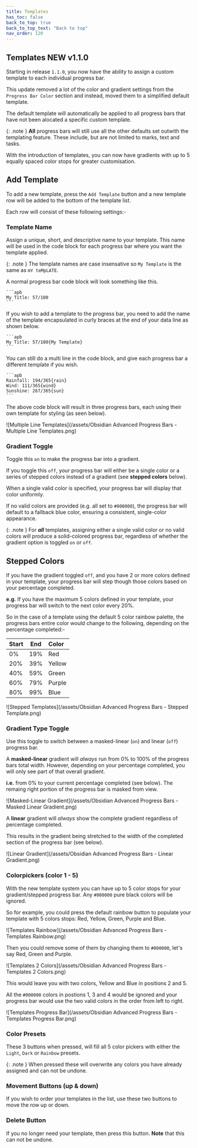 ```yaml
---
title: Templates
has_toc: false
back_to_top: true
back_to_top_text: "Back to top"
nav_order: 120
---
```


## Templates  <span class="label label-green badge">NEW v1.1.0</span>
Starting in release `1.1.0`, you now have the ability to assign a custom template to each individual progress bar.

This update removed a lot of the color and gradient settings from the `Progress Bar Color` section and instead, moved them to a simplified default template.

The default template will automatically be applied to all progress bars that have not been alocated a specific custom template.

{: .note }
**All** progress bars will still use all the other defaults set outwith the templating feature.  These include, but are not limited to marks, text and tasks.

With the introduction of templates, you can now have gradients with up to 5 equally spaced color stops for greater customisation.

## Add Template
To add a new template, press the `Add Template` button and a new template row will be added to the bottom of the template list.

Each row will consist of these following settings:-

### Template Name
Assign a unique, short, and descriptive name to your template. This name will be used in the code block for each progress bar where you want the template applied.

{: .note }
The template names are case insensative so `My Template` is the same as `mY teMpLATE`.

A normal progress bar code block will look something like this.
````
```apb
My Title: 57/100
```
````

If you wish to add a template to the progress bar, you need to add the name of the template encapsulated in curly braces at the end of your data line as shown below.

````
```apb
My Title: 57/100{My Template}
```
````

You can still do a multi line in the code block, and give each progress bar a different template if you wish.

````
```apb
Rainfall: 194/365{rain}
Wind: 111/365{wind}
Sunshine: 267/365{sun}
```
````
The above code block will result in three progress bars, each using their own template for styling (as seen below).

![Multiple Line Templates](/assets/Obsidian Advanced Progress Bars - Multiple Line Templates.png)

### Gradient Toggle
Toggle this `on` to make the progress bar into a gradient.

If you toggle this `off`, your progress bar will either be a single color or a series of stepped colors instead of a gradient (see **stepped colors** below).

When a single valid color is specified, your progress bar will display that color uniformly.  

If no valid colors are provided (e.g. all set to `#000000`), the progress bar will default to a fallback blue color, ensuring a consistent, single-color appearance.

{: .note }
For ***all*** templates, assigning either a single valid color or no valid colors will produce a solid-colored progress bar, regardless of whether the gradient option is toggled `on` or `off`.

## Stepped Colors
If you have the gradient toggled `off`, and you have 2 or more colors defined in your template, your progress bar will step though those colors based on your percentage completed.

**e.g.** If you have the maximum 5 colors defined in your template, your progress bar will switch to the next color every 20%.

So in the case of a template using the default 5 color rainbow palette, the progress bars entire color would change to the following, depending on the percentage completed:-

| Start | End | Color |
|:------|:---:|:------|
| 0%    | 19% | Red    |
| 20%   | 39% | Yellow |
| 40%   | 59% | Green  |
| 60%   | 79% | Purple |
| 80%   | 99% | Blue   |

![Stepped Templates](/assets/Obsidian Advanced Progress Bars - Stepped Template.png)

### Gradient Type Toggle
Use this toggle to switch between a masked-linear (`on`) and linear (`off`) progress bar.

A **masked-linear** gradient will *always* run from 0% to 100% of the progress bars total width.
 However, depending on your percentage completed, you will only see part of that overall gradient. 

**i.e.** from 0% to your current percentage completed (see below).  The remaing right portion of the progress bar is masked from view.

![Masked-Linear Gradient](/assets/Obsidian Advanced Progress Bars - Masked Linear Gradient.png)

A **linear** gradient will *always* show the complete gradient regardless of percentage completed.

This results in the gradient being stretched to the width of the completed section of the progress bar (see below).

![Linear Gradient](/assets/Obsidian Advanced Progress Bars - Linear Gradient.png)

### Colorpickers (color 1 - 5)
With the new template system you can have up to 5 color stops for your gradient/stepped progress bar.  Any `#000000` pure black colors will be ignored.

So for example, you could press the default rainbow button to populate your template with 5 colors stops: Red, Yellow, Green, Purple and Blue.

![Templates Rainbow](/assets/Obsidian Advanced Progress Bars - Templates Rainbow.png)

Then you could remove some of them by changing them to `#000000`, let's say Red, Green and Purple.

![Templates 2 Colors](/assets/Obsidian Advanced Progress Bars - Templates 2 Colors.png)

This would leave you with two colors, Yellow and Blue in positions 2 and 5.

All the `#000000` colors in postions 1, 3 and 4 would be ignored and your progress bar would use the two valid colors in the order from left to right.

![Templates Progress Bar](/assets/Obsidian Advanced Progress Bars - Templates Progress Bar.png)

### Color Presets
These 3 buttons when pressed, will fill all 5 color pickers with either the `Light`, `Dark` or `Rainbow` presets.

{: .note }
When pressed these will overwrite any colors you have already assigned and can not be undone.

### Movement Buttons (up & down)
If you wish to order your templates in the list, use these two buttons to move the row up or down.

### Delete Button
If you no longer need your template, then press this button.  **Note** that this can not be undone.
